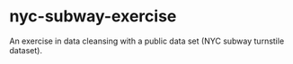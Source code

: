 # nyc-subway-exercise
An exercise in data cleansing with a public data set (NYC subway turnstile dataset).
